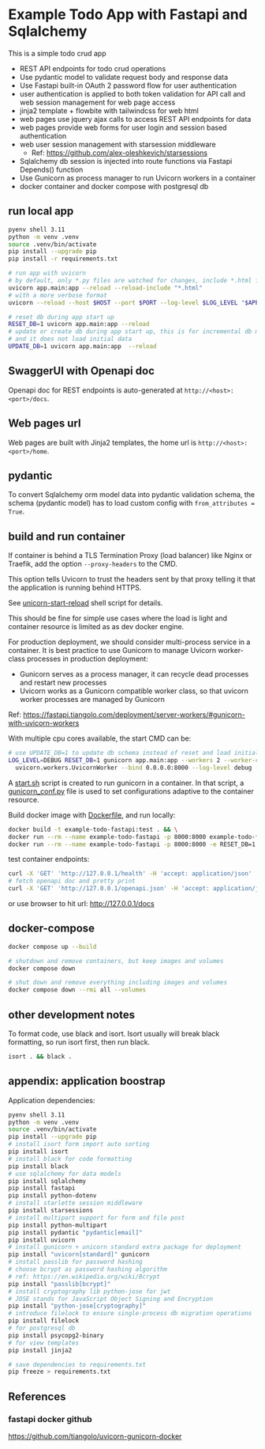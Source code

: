 # Example Todo App with Fastapi and Sqlalchemy

This is a simple todo crud app

-   REST API endpoints for todo crud operations
-   Use pydantic model to validate request body and response data
-   Use Fastapi built-in OAuth 2 password flow for user authentication
-   user authentication is applied to both token validation for API call
    and web session management for web page access
-   jinja2 template + flowbite with tailwindcss for web html
-   web pages use jquery ajax calls to access REST API endpoints for data
-   web pages provide web forms for user login and session based authentication
-   web user session management with starsession middleware
    -   Ref: https://github.com/alex-oleshkevich/starsessions
-   Sqlalchemy db session is injected into route functions via Fastapi Depends()
    function
-   Use Gunicorn as process manager to run Uvicorn workers in a container
-   docker container and docker compose with postgresql db

## run local app

```sh
pyenv shell 3.11
python -m venv .venv
source .venv/bin/activate
pip install --upgrade pip
pip install -r requirements.txt

# run app with uvicorn
# by default, only *.py files are watched for changes, include *.html files too
uvicorn app.main:app --reload --reload-include "*.html"
# with a more verbose format
uvicorn --reload --host $HOST --port $PORT --log-level $LOG_LEVEL "$APP_MODULE"

# reset db during app start up
RESET_DB=1 uvicorn app.main:app --reload
# update or create db during app start up, this is for incremental db migration
# and it does not load initial data
UPDATE_DB=1 uvicorn app.main:app  --reload
```

## SwaggerUI with Openapi doc

Openapi doc for REST endpoints is auto-generated at `http://<host>:<port>/docs`.

## Web pages url

Web pages are built with Jinja2 templates, the home url is `http://<host>:<port>/home`.

## pydantic

To convert Sqlalchemy orm model data into pydantic validation schema,
the schema (pydantic model) has to load custom config with
`from_attributes = True`.

## build and run container

If container is behind a TLS Termination Proxy (load balancer) like Nginx
or Traefik, add the option `--proxy-headers` to the CMD.

This option tells Uvicorn to trust the headers sent by that proxy telling it
that the application is running behind HTTPS.

See [unicorn-start-reload](./start-uvicorn.sh) shell script for details.

This should be fine for simple use cases where the load is light and container
resource is limited as as dev docker engine.

For production deployment, we should consider multi-process service
in a container.
It is best practice to use Gunicorn to manage Uvicorn worker-class processes
in production deployment:

-   Gunicorn serves as a process manager, it can recycle dead processes
    and restart new processes
-   Uvicorn works as a Gunicorn compatible worker class, so that uvicorn
    worker processes are managed by Gunicorn

Ref: https://fastapi.tiangolo.com/deployment/server-workers/#gunicorn-with-uvicorn-workers

With multiple cpu cores available, the start CMD can be:

```sh
# use UPDATE_DB=1 to update db schema instead of reset and load initial data
LOG_LEVEL=DEBUG RESET_DB=1 gunicorn app.main:app --workers 2 --worker-class \
  uvicorn.workers.UvicornWorker --bind 0.0.0.0:8000 --log-level debug --reload
```

A [start.sh](./start.sh) script is created to run gunicorn in a container.
In that script, a [gunicorn_conf.py](./gunicorn_conf.py) file is used to
set configurations adaptive to the container resource.

Build docker image with [Dockerfile](./Dockerfile), and run locally:

```sh
docker build -t example-todo-fastapi:test . && \
docker run --rm --name example-todo-fastapi -p 8000:8000 example-todo-fastapi:test
docker run --rm --name example-todo-fastapi -p 8000:8000 -e RESET_DB=1 example-todo-fastapi:test
```

test container endpoints:

```sh
curl -X 'GET' 'http://127.0.0.1/health' -H 'accept: application/json'
# fetch openapi doc and pretty print
curl -X 'GET' 'http://127.0.0.1/openapi.json' -H 'accept: application/json' | jq
```

or use browser to hit url: http://127.0.0.1/docs

## docker-compose

```sh
docker compose up --build

# shutdown and remove containers, but keep images and volumes
docker compose down

# shut down and remove everything including images and volumes
docker compose down --rmi all --volumes
```

## other development notes

To format code, use black and isort.
Isort usually will break black formatting, so run isort first, then run black.

```sh
isort . && black .
```

## appendix: application boostrap

Application dependencies:

```sh
pyenv shell 3.11
python -m venv .venv
source .venv/bin/activate
pip install --upgrade pip
# install isort form import auto sorting
pip install isort
# install black for code formatting
pip install black
# use sqlalchemy for data models
pip install sqlalchemy
pip install fastapi
pip install python-dotenv
# install starlette session middleware
pip install starsessions
# install multipart support for form and file post
pip install python-multipart
pip install pydantic "pydantic[email]"
pip install uvicorn
# install gunicorn + unicorn standard extra package for deployment
pip install "uvicorn[standard]" gunicorn
# install passlib for password hashing
# choose bcrypt as password hashing algorithm
# ref: https://en.wikipedia.org/wiki/Bcrypt
pip install "passlib[bcrypt]"
# install cryptography lib python-jose for jwt
# JOSE stands for JavaScript Object Signing and Encryption
pip install "python-jose[cryptography]"
# introduce filelock to ensure single-process db migration operations
pip install filelock
# for postgresql db
pip install psycopg2-binary
# for view templates
pip install jinja2

# save dependencies to requirements.txt
pip freeze > requirements.txt
```

## References

### fastapi docker github

https://github.com/tiangolo/uvicorn-gunicorn-docker
